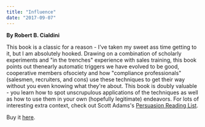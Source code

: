```yaml
---
title: "Influence"
date: "2017-09-07"
---
```


**By Robert B. Cialdini**

This book is a classic for a reason - I've taken my sweet ass time getting to it, but I am absolutely hooked. Drawing on a combination of scholarly experiments and "in the trenches" experience with sales training, this book points out thenearly automatic triggers we have evolved to be good, cooperative members ofsociety and how "compliance professionals" (salesmen, recruiters, and cons) use these techniques to get their way without you even knowing what they're about. This book is doubly valuable - you learn how to spot unscrupulous applications of the techniques as well as how to use them in your own (hopefully legitimate) endeavors. For lots of interesting extra context, check out Scott Adams's [Persuasion Reading List](http://jeffrussellcoaching.us15.list-manage.com/track/click?u=df2d4a2d24de687c5851d6fb7&id=1a94281bd0&e=a21731beeb).

Buy it [here](https://smile.amazon.com/Influence-Psychology-Persuasion-Business-Essentials-ebook/dp/B002BD2UUC/ref=sr_1_1?s=digital-text&ie=UTF8&qid=1504820925&sr=1-1&keywords=influence).
